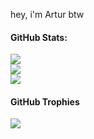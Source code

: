 hey, i'm Artur btw

#### GitHub Stats:
![](https://github-readme-stats.vercel.app/api?username=wayerz&theme=dark&hide_border=false&include_all_commits=true&count_private=true&locale=en)<br/>
![](https://github-readme-streak-stats.herokuapp.com/?user=wayerz&theme=dark&hide_border=false&locale=en)<br/>
![](https://github-readme-stats.vercel.app/api/top-langs/?username=wayerz&theme=dark&hide_border=false&include_all_commits=true&count_private=true&layout=compact&locale=en)


#### GitHub Trophies
![](https://github-profile-trophy.vercel.app/?username=wayerz&theme=dark&no-frame=false&no-bg=true&margin-w=4)
